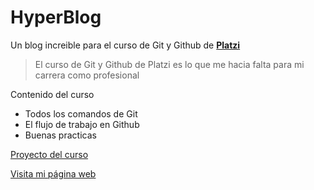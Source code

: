 # HyperBlog
Un blog increible para el curso de Git y Github de [**Platzi**](http://platzi.com)
> El curso de Git y Github de Platzi es lo que me hacia falta para mi carrera como profesional

Contenido del curso
* Todos los comandos de Git
* El flujo de trabajo en Github
* Buenas practicas

[Proyecto del curso](https://edsenxx.github.io/hyperblog/)

[Visita mi página web](https://edsen.dev )
